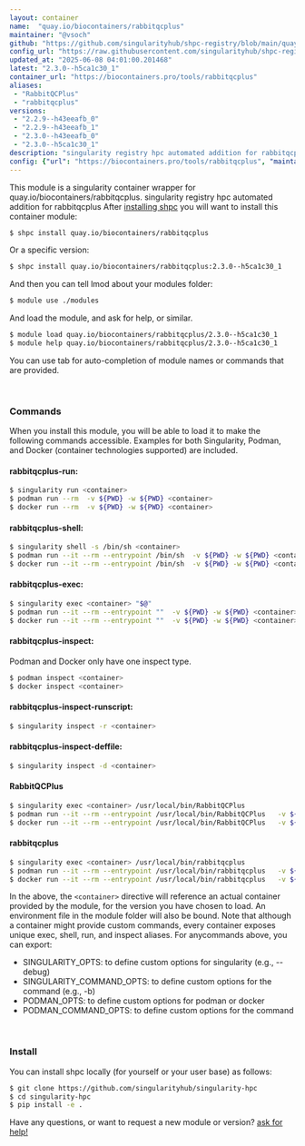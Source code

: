 ```yaml
---
layout: container
name:  "quay.io/biocontainers/rabbitqcplus"
maintainer: "@vsoch"
github: "https://github.com/singularityhub/shpc-registry/blob/main/quay.io/biocontainers/rabbitqcplus/container.yaml"
config_url: "https://raw.githubusercontent.com/singularityhub/shpc-registry/main/quay.io/biocontainers/rabbitqcplus/container.yaml"
updated_at: "2025-06-08 04:01:00.201468"
latest: "2.3.0--h5ca1c30_1"
container_url: "https://biocontainers.pro/tools/rabbitqcplus"
aliases:
 - "RabbitQCPlus"
 - "rabbitqcplus"
versions:
 - "2.2.9--h43eeafb_0"
 - "2.2.9--h43eeafb_1"
 - "2.3.0--h43eeafb_0"
 - "2.3.0--h5ca1c30_1"
description: "singularity registry hpc automated addition for rabbitqcplus"
config: {"url": "https://biocontainers.pro/tools/rabbitqcplus", "maintainer": "@vsoch", "description": "singularity registry hpc automated addition for rabbitqcplus", "latest": {"2.3.0--h5ca1c30_1": "sha256:b1429cd46fe7e9d933643453d8b52f65107918456b2a8b8df151963b807d6fa6"}, "tags": {"2.2.9--h43eeafb_0": "sha256:f51b039b364284aa991e2be51dc9478633cfe395a1fbc47b0abd5347cfde58f9", "2.2.9--h43eeafb_1": "sha256:1c9b8c4b585ad58016b8ebcd2772fe016d090927d85ede84ec5fccc72e4d4c98", "2.3.0--h43eeafb_0": "sha256:321456874f9f938db1eb979abdb99ce12fba7661e6aa1e8180dc253fdd36f657", "2.3.0--h5ca1c30_1": "sha256:b1429cd46fe7e9d933643453d8b52f65107918456b2a8b8df151963b807d6fa6"}, "docker": "quay.io/biocontainers/rabbitqcplus", "aliases": {"RabbitQCPlus": "/usr/local/bin/RabbitQCPlus", "rabbitqcplus": "/usr/local/bin/rabbitqcplus"}}
---
```


This module is a singularity container wrapper for quay.io/biocontainers/rabbitqcplus.
singularity registry hpc automated addition for rabbitqcplus
After [installing shpc](#install) you will want to install this container module:


```bash
$ shpc install quay.io/biocontainers/rabbitqcplus
```

Or a specific version:

```bash
$ shpc install quay.io/biocontainers/rabbitqcplus:2.3.0--h5ca1c30_1
```

And then you can tell lmod about your modules folder:

```bash
$ module use ./modules
```

And load the module, and ask for help, or similar.

```bash
$ module load quay.io/biocontainers/rabbitqcplus/2.3.0--h5ca1c30_1
$ module help quay.io/biocontainers/rabbitqcplus/2.3.0--h5ca1c30_1
```

You can use tab for auto-completion of module names or commands that are provided.

<br>

### Commands

When you install this module, you will be able to load it to make the following commands accessible.
Examples for both Singularity, Podman, and Docker (container technologies supported) are included.

#### rabbitqcplus-run:

```bash
$ singularity run <container>
$ podman run --rm  -v ${PWD} -w ${PWD} <container>
$ docker run --rm  -v ${PWD} -w ${PWD} <container>
```

#### rabbitqcplus-shell:

```bash
$ singularity shell -s /bin/sh <container>
$ podman run --it --rm --entrypoint /bin/sh  -v ${PWD} -w ${PWD} <container>
$ docker run --it --rm --entrypoint /bin/sh  -v ${PWD} -w ${PWD} <container>
```

#### rabbitqcplus-exec:

```bash
$ singularity exec <container> "$@"
$ podman run --it --rm --entrypoint ""  -v ${PWD} -w ${PWD} <container> "$@"
$ docker run --it --rm --entrypoint ""  -v ${PWD} -w ${PWD} <container> "$@"
```

#### rabbitqcplus-inspect:

Podman and Docker only have one inspect type.

```bash
$ podman inspect <container>
$ docker inspect <container>
```

#### rabbitqcplus-inspect-runscript:

```bash
$ singularity inspect -r <container>
```

#### rabbitqcplus-inspect-deffile:

```bash
$ singularity inspect -d <container>
```


#### RabbitQCPlus

```bash
$ singularity exec <container> /usr/local/bin/RabbitQCPlus
$ podman run --it --rm --entrypoint /usr/local/bin/RabbitQCPlus   -v ${PWD} -w ${PWD} <container> -c " $@"
$ docker run --it --rm --entrypoint /usr/local/bin/RabbitQCPlus   -v ${PWD} -w ${PWD} <container> -c " $@"
```


#### rabbitqcplus

```bash
$ singularity exec <container> /usr/local/bin/rabbitqcplus
$ podman run --it --rm --entrypoint /usr/local/bin/rabbitqcplus   -v ${PWD} -w ${PWD} <container> -c " $@"
$ docker run --it --rm --entrypoint /usr/local/bin/rabbitqcplus   -v ${PWD} -w ${PWD} <container> -c " $@"
```



In the above, the `<container>` directive will reference an actual container provided
by the module, for the version you have chosen to load. An environment file in the
module folder will also be bound. Note that although a container
might provide custom commands, every container exposes unique exec, shell, run, and
inspect aliases. For anycommands above, you can export:

 - SINGULARITY_OPTS: to define custom options for singularity (e.g., --debug)
 - SINGULARITY_COMMAND_OPTS: to define custom options for the command (e.g., -b)
 - PODMAN_OPTS: to define custom options for podman or docker
 - PODMAN_COMMAND_OPTS: to define custom options for the command

<br>

### Install

You can install shpc locally (for yourself or your user base) as follows:

```bash
$ git clone https://github.com/singularityhub/singularity-hpc
$ cd singularity-hpc
$ pip install -e .
```

Have any questions, or want to request a new module or version? [ask for help!](https://github.com/singularityhub/singularity-hpc/issues)